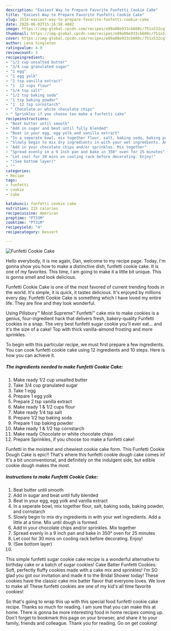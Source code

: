 ```yaml
---
description: "Easiest Way to Prepare Favorite Funfetti Cookie Cake"
title: "Easiest Way to Prepare Favorite Funfetti Cookie Cake"
slug: 2514-easiest-way-to-prepare-favorite-funfetti-cookie-cake
date: 2020-06-02T15:16:58.400Z
image: https://img-global.cpcdn.com/recipes/e89a08e933cb608c/751x532cq70/funfetti-cookie-cake-recipe-main-photo.jpg
thumbnail: https://img-global.cpcdn.com/recipes/e89a08e933cb608c/751x532cq70/funfetti-cookie-cake-recipe-main-photo.jpg
cover: https://img-global.cpcdn.com/recipes/e89a08e933cb608c/751x532cq70/funfetti-cookie-cake-recipe-main-photo.jpg
author: Lena Singleton
ratingvalue: 4.9
reviewcount: 3
recipeingredient:
- "1/2 cup unsalted butter"
- "3/4 cup granulated sugar"
- "1 egg"
- "1 egg yolk"
- "2 tsp vanilla extract"
- "1  12 cups flour"
- "1/4 tsp salt"
- "1/2 tsp baking soda"
- "1 tsp baking powder"
- "1  12 tsp cornstarch"
- " Chocolate or white chocolate chips"
- " Sprinkles if you choose too make a funfetti cake"
recipeinstructions:
- "Beat butter until smooth"
- "Add in sugar and beat until fully blended"
- "Beat in your egg, egg yolk and vanilla extract"
- "In a seperate bowl, mix together flour, salt, baking soda, baking powder, and cornstarch"
- "Slowly begin to mix dry ingredients in with your wet ingredients. Add a little at a time. Mix until dough is formed."
- "Add in your chocolate chips and/or sprinkles. Mix together"
- "Spread evenly in a 9 inch pan and bake in 350° oven for 25 minutes"
- "Let cool for 30 mins on cooling rack before decorating. Enjoy!"
- "(See bottom layer)"
- ""
categories:
- Recipe
tags:
- funfetti
- cookie
- cake

katakunci: funfetti cookie cake 
nutrition: 215 calories
recipecuisine: American
preptime: "PT33M"
cooktime: "PT31M"
recipeyield: "4"
recipecategory: Dessert

---
```



![Funfetti Cookie Cake](https://img-global.cpcdn.com/recipes/e89a08e933cb608c/751x532cq70/funfetti-cookie-cake-recipe-main-photo.jpg)

Hello everybody, it is me again, Dan, welcome to my recipe page. Today, I'm gonna show you how to make a distinctive dish, funfetti cookie cake. It is one of my favorites. This time, I am going to make it a little bit unique. This is gonna smell and look delicious.

Funfetti Cookie Cake is one of the most favored of current trending foods in the world. It's simple, it is quick, it tastes delicious. It's enjoyed by millions every day. Funfetti Cookie Cake is something which I have loved my entire life. They are fine and they look wonderful.

Using Pillsbury™ Moist Supreme™ Funfetti™ cake mix to make cookies is a genius, four-ingredient hack that delivers fresh, bakery-quality Funfetti cookies in a snap. The very best funfetti sugar cookie you&#39;ll ever eat… and it&#39;s the size of a cake! Top with thick vanilla-almond frosting and more sprinkles.


To begin with this particular recipe, we must first prepare a few ingredients. You can cook funfetti cookie cake using 12 ingredients and 10 steps. Here is how you can achieve it.

<!--inarticleads1-->

##### The ingredients needed to make Funfetti Cookie Cake:

1. Make ready 1/2 cup unsalted butter
1. Take 3/4 cup granulated sugar
1. Take 1 egg
1. Prepare 1 egg yolk
1. Prepare 2 tsp vanilla extract
1. Make ready 1 &amp; 1/2 cups flour
1. Make ready 1/4 tsp salt
1. Prepare 1/2 tsp baking soda
1. Prepare 1 tsp baking powder
1. Make ready 1 &amp; 1/2 tsp cornstarch
1. Make ready  Chocolate or white chocolate chips
1. Prepare  Sprinkles, if you choose too make a funfetti cake!


Funfetti in the moistest and chewiest cookie cake form. This Funfetti Cookie Dough Cake is epic!! That&#39;s where this funfetti cookie dough cake comes in! It&#39;s a bit unconventional, and definitely on the indulgent side, but edible cookie dough makes the most. 

<!--inarticleads2-->

##### Instructions to make Funfetti Cookie Cake:

1. Beat butter until smooth
1. Add in sugar and beat until fully blended
1. Beat in your egg, egg yolk and vanilla extract
1. In a seperate bowl, mix together flour, salt, baking soda, baking powder, and cornstarch
1. Slowly begin to mix dry ingredients in with your wet ingredients. Add a little at a time. Mix until dough is formed.
1. Add in your chocolate chips and/or sprinkles. Mix together
1. Spread evenly in a 9 inch pan and bake in 350° oven for 25 minutes
1. Let cool for 30 mins on cooling rack before decorating. Enjoy!
1. (See bottom layer)
1. 


This simple funfetti sugar cookie cake recipe is a wonderful alternative to birthday cake or a batch of sugar cookies! Cake Batter Funfetti Cookies: Soft, perfectly fluffy cookies made with a cake mix and sprinkles! I&#39;m SO glad you got our invitation and made it to the Bridal Shower today! These cookies have the classic cake mix batter flavor that everyone loves. We love to make all These funfetti cookies are one of my kid&#39;s all time favorite cookies! 

So that's going to wrap this up with this special food funfetti cookie cake recipe. Thanks so much for reading. I am sure that you can make this at home. There is gonna be more interesting food in home recipes coming up. Don't forget to bookmark this page on your browser, and share it to your family, friends and colleague. Thank you for reading. Go on get cooking!
